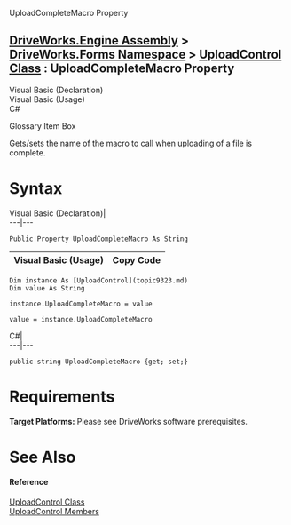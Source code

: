 UploadCompleteMacro Property   
  
[DriveWorks.Engine Assembly](topic2156.md) > [DriveWorks.Forms Namespace](topic7266.md) > [UploadControl Class](topic9323.md) : UploadCompleteMacro Property  
---  
  
Visual Basic (Declaration)    
Visual Basic (Usage)    
C# 

Glossary Item Box

Gets/sets the name of the macro to call when uploading of a file is complete. 

# Syntax

Visual Basic (Declaration)|   
---|---  
      
    
    Public Property UploadCompleteMacro As String  
  
Visual Basic (Usage)| Copy Code  
---|---  
      
    
    Dim instance As [UploadControl](topic9323.md)
    Dim value As String
     
    instance.UploadCompleteMacro = value
     
    value = instance.UploadCompleteMacro  
  
C#|   
---|---  
      
    
    public string UploadCompleteMacro {get; set;}  
  
# Requirements

**Target Platforms:** Please see DriveWorks software prerequisites.

# See Also

#### Reference

[UploadControl Class](topic9323.md)   
[UploadControl Members](topic9324.md)


